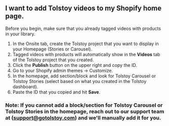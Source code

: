## I want to add Tolstoy videos to my Shopify home page.

Before you begin, make sure that you already tagged videos with products in your library. 

1. In the Onsite tab, create the Tolstoy project that you want to display in your Homepage (Stories or Carousel).
2. Tagged videos with products will automatically show in the **Videos** tab of the Tolstoy project that you created.
3. Click the **Publish** button on the upper right and copy the ID.
4. Go to your Shopify admin themes -> Customize.
5. In the homepage, add section/block and look for Tolstoy Carousel or Tolstoy Stories (select based on what you created in the Tolstoy dashboard).
6. Paste the ID that you copied and hit **Save**.

### Note: If you cannot add a block/section for Tolstoy Carousel or Tolstoy Stories in the homepage, reach out to our support team at (support@gotolstoy.com) and we'll manually add it for you.

